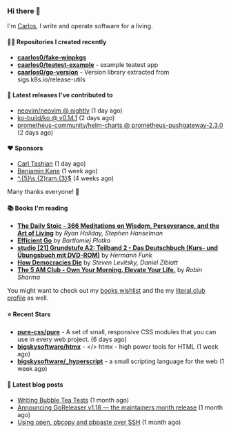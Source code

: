 ### Hi there 👋

I'm [Carlos](https://caarlos0.dev), I write and operate software for a living.

#### 👨‍💻 Repositories I created recently
- **[caarlos0/fake-winpkgs](https://github.com/caarlos0/fake-winpkgs)**
- **[caarlos0/teatest-example](https://github.com/caarlos0/teatest-example)** - example teatest app
- **[caarlos0/go-version](https://github.com/caarlos0/go-version)** - Version library extracted from sigs.k8s.io/release-utils

#### 🚀 Latest releases I've contributed to


- [neovim/neovim @ nightly](https://github.com/neovim/neovim/releases/tag/nightly) (1 day ago)
- [ko-build/ko @ v0.14.1](https://github.com/ko-build/ko/releases/tag/v0.14.1) (2 days ago)
- [prometheus-community/helm-charts @ prometheus-pushgateway-2.3.0](https://github.com/prometheus-community/helm-charts/releases/tag/prometheus-pushgateway-2.3.0) (2 days ago)

#### ❤️ Sponsors
- [Carl Tashian](https://github.com/tashian) (1 day ago)
- [Benjamin Kane](https://github.com/bbkane) (1 week ago)
- [^.{5}\s.{2}ram.{3}$](https://github.com/umatare5) (4 weeks ago)

Many thanks everyone! 🙏

#### 📚 Books I'm reading
- **[The Daily Stoic - 366 Meditations on Wisdom, Perseverance, and the Art of Living](https://literal.club/caarlos0/book/the-daily-stoic-lbfbd)** by _Ryan Holiday, Stephen Hanselman_
- **[Efficient Go](https://literal.club/caarlos0/book/bartlomiej-plotka-efficient-go-h2xgm)** by _Bartlomiej Plotka_
- **[studio [21] Grundstufe A2: Teilband 2 - Das Deutschbuch (Kurs- und Übungsbuch mit DVD-ROM)](https://literal.club/caarlos0/book/hermann-funk-studio-21-grundstufe-a2-teilband-2-das-deutschbuch-kurs-und-ubungsbuch-mit-dvd-rom-9zuoy)** by _Hermann Funk_
- **[How Democracies Die](https://literal.club/caarlos0/book/how-democracies-die-5395k)** by _Steven Levitsky, Daniel Ziblatt_
- **[The 5 AM Club - Own Your Morning. Elevate Your Life.](https://literal.club/caarlos0/book/robin-sharma-the-5-am-club-nfkmj)** by _Robin Sharma_

You might want to check out my [books
wishlist](https://www.amazon.com.br/hz/wishlist/ls/EB8P7VS717SV) and the my
[literal.club profile](https://literal.club/caarlos0) as well.

#### ⭐ Recent Stars
- **[pure-css/pure](https://github.com/pure-css/pure)** - A set of small, responsive CSS modules that you can use in every web project. (6 days ago)
- **[bigskysoftware/htmx](https://github.com/bigskysoftware/htmx)** - </> htmx - high power tools for HTML (1 week ago)
- **[bigskysoftware/_hyperscript](https://github.com/bigskysoftware/_hyperscript)** - a small scripting language for the web (1 week ago)

#### 📄 Latest blog posts
- [Writing Bubble Tea Tests](https://carlosbecker.com/posts/teatest/) (1 month ago)
- [Announcing GoReleaser v1.18 — the maintainers month release](https://carlosbecker.com/posts/goreleaser-v1.18/) (1 month ago)
- [Using open, pbcopy and pbpaste over SSH](https://carlosbecker.com/posts/pbcopy-pbpaste-open-ssh/) (1 month ago)

